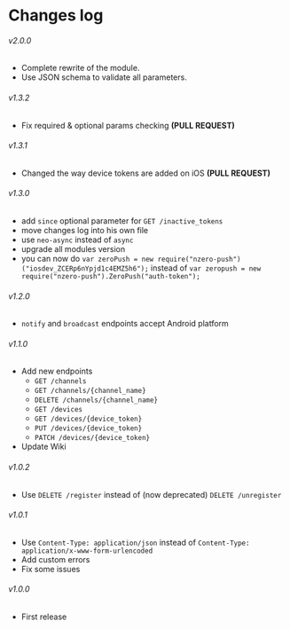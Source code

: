# Changes log

###### v2.0.0

* Complete rewrite of the module.
* Use JSON schema to validate all parameters.

###### v1.3.2

* Fix required & optional params checking **(PULL REQUEST)**

###### v1.3.1

* Changed the way device tokens are added on iOS **(PULL REQUEST)**

###### v1.3.0

* add `since` optional parameter for `GET /inactive_tokens`
* move changes log into his own file
* use `neo-async` instead of `async`
* upgrade all modules version
* you can now do `var zeroPush = new require("nzero-push")("iosdev_ZCERp6nYpjd1c4EMZ5h6");` instead of `var zeropush = new require("nzero-push").ZeroPush("auth-token");`

###### v1.2.0

* `notify` and `broadcast` endpoints accept Android platform

###### v1.1.0

* Add new endpoints
  * `GET /channels`
  * `GET /channels/{channel_name}`
  * `DELETE /channels/{channel_name}`
  * `GET /devices`
  * `GET /devices/{device_token}`
  * `PUT /devices/{device_token}`
  * `PATCH /devices/{device_token}`
* Update Wiki

###### v1.0.2

* Use `DELETE /register` instead of (now deprecated) `DELETE /unregister`

###### v1.0.1

* Use `Content-Type: application/json` instead of `Content-Type: application/x-www-form-urlencoded`
* Add custom errors
* Fix some issues

###### v1.0.0

* First release
